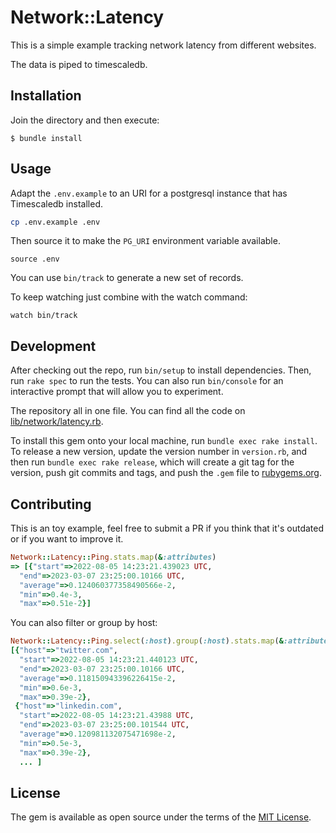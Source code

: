 # Network::Latency

This is a simple example tracking network latency from different websites.

The data is piped to timescaledb.

## Installation

Join the directory and then execute:

    $ bundle install

## Usage

Adapt the `.env.example` to an URI for a postgresql instance that has
Timescaledb installed.

```bash
cp .env.example .env
```

Then source it to make the `PG_URI` environment variable available.

```
source .env
```

You can use `bin/track` to generate a new set of records.

To keep watching just combine with the watch command:

```
watch bin/track
```

## Development

After checking out the repo, run `bin/setup` to install dependencies. Then, run `rake spec` to run the tests. You can also run `bin/console` for an interactive prompt that will allow you to experiment.

The repository all in one file. You can find all the code on [lib/network/latency.rb](./lib/network/latency.rb).

To install this gem onto your local machine, run `bundle exec rake install`. To release a new version, update the version number in `version.rb`, and then run `bundle exec rake release`, which will create a git tag for the version, push git commits and tags, and push the `.gem` file to [rubygems.org](https://rubygems.org).

## Contributing

This is an toy example, feel free to submit a PR if you think that it's outdated or
if you want to improve it.


```ruby
Network::Latency::Ping.stats.map(&:attributes)
=> [{"start"=>2022-08-05 14:23:21.439023 UTC,
  "end"=>2023-03-07 23:25:00.10166 UTC,
  "average"=>0.124060377358490566e-2,
  "min"=>0.4e-3,
  "max"=>0.51e-2}]

```

You can also filter or group by host:

```ruby
Network::Latency::Ping.select(:host).group(:host).stats.map(&:attributes)
[{"host"=>"twitter.com",
  "start"=>2022-08-05 14:23:21.440123 UTC,
  "end"=>2023-03-07 23:25:00.10166 UTC,
  "average"=>0.118150943396226415e-2,
  "min"=>0.6e-3,
  "max"=>0.39e-2},
 {"host"=>"linkedin.com",
  "start"=>2022-08-05 14:23:21.43988 UTC,
  "end"=>2023-03-07 23:25:00.101544 UTC,
  "average"=>0.120981132075471698e-2,
  "min"=>0.5e-3,
  "max"=>0.39e-2},
  ... ]
```

## License

The gem is available as open source under the terms of the [MIT License](https://opensource.org/licenses/MIT).

